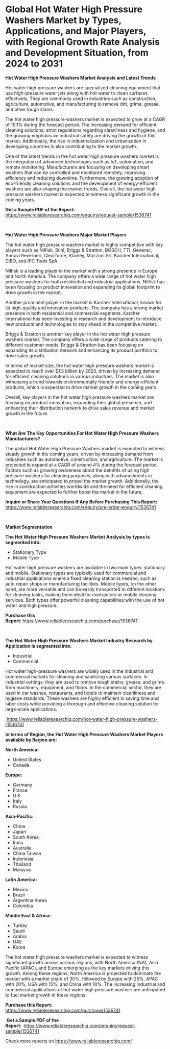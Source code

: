 <p><h1>Global Hot Water High Pressure Washers Market by Types, Applications, and Major Players, with Regional Growth Rate Analysis and Development Situation, from 2024 to 2031</h1></p><p><strong>Hot Water High Pressure Washers Market Analysis and Latest Trends</strong></p>
<p><p>Hot water high pressure washers are specialized cleaning equipment that use high-pressure water jets along with hot water to clean surfaces effectively. They are commonly used in industries such as construction, agriculture, automotive, and manufacturing to remove dirt, grime, grease, and other tough stains.</p><p>The hot water high pressure washers market is expected to grow at a CAGR of 10.1% during the forecast period. The increasing demand for efficient cleaning solutions, strict regulations regarding cleanliness and hygiene, and the growing emphasis on industrial safety are driving the growth of this market. Additionally, the rise in industrialization and urbanization in developing countries is also contributing to the market growth.</p><p>One of the latest trends in the hot water high pressure washers market is the integration of advanced technologies such as IoT, automation, and remote monitoring. Manufacturers are focusing on developing smart washers that can be controlled and monitored remotely, improving efficiency and reducing downtime. Furthermore, the growing adoption of eco-friendly cleaning solutions and the development of energy-efficient washers are also shaping the market trends.  Overall, the hot water high pressure washers market is expected to witness significant growth in the coming years.</p></p>
<p><strong>Get a Sample PDF of the Report:&nbsp;</strong> <a href="https://www.reliableresearchiq.com/enquiry/request-sample/1536741">https://www.reliableresearchiq.com/enquiry/request-sample/1536741</a></p>
<p>&nbsp;</p>
<p><strong>Hot Water High Pressure Washers Major Market Players</strong></p>
<p><p>The hot water high pressure washers market is highly competitive with key players such as Nilfisk, Stihl, Briggs & Stratton, BOSCH, TTI, Generac, Annovi Reverberi, Clearforce, Stanley, Mazzoni Srl, Karcher International, DiBO, and IPC Tools SpA.</p><p>Nilfisk is a leading player in the market with a strong presence in Europe and North America. The company offers a wide range of hot water high pressure washers for both residential and industrial applications. Nilfisk has been focusing on product innovation and expanding its global footprint to drive growth in the market.</p><p>Another prominent player in the market is Karcher International, known for its high-quality and innovative products. The company has a strong market presence in both residential and commercial segments. Karcher International has been investing in research and development to introduce new products and technologies to stay ahead in the competitive market.</p><p>Briggs & Stratton is another key player in the hot water high pressure washers market. The company offers a wide range of products catering to different customer needs. Briggs & Stratton has been focusing on expanding its distribution network and enhancing its product portfolio to drive sales growth.</p><p>In terms of market size, the hot water high pressure washers market is expected to reach over $1.5 billion by 2025, driven by increasing demand for efficient cleaning solutions in various industries. The market is also witnessing a trend towards environmentally friendly and energy-efficient products, which is expected to drive market growth in the coming years.</p><p>Overall, key players in the hot water high pressure washers market are focusing on product innovation, expanding their global presence, and enhancing their distribution network to drive sales revenue and market growth in the future.</p></p>
<p>&nbsp;</p>
<p><strong>What Are The Key Opportunities For Hot Water High Pressure Washers Manufacturers?</strong></p>
<p><p>The global Hot Water High Pressure Washers market is expected to witness steady growth in the coming years, driven by increasing demand from industries such as automotive, construction, and agriculture. The market is projected to expand at a CAGR of around 4% during the forecast period. Factors such as growing awareness about the benefits of using high pressure washers for cleaning purposes, along with advancements in technology, are anticipated to propel the market growth. Additionally, the rise in construction activities worldwide and the need for efficient cleaning equipment are expected to further boost the market in the future.</p></p>
<p><strong>Inquire or Share Your Questions If Any Before Purchasing This Report:</strong> <a href="https://www.reliableresearchiq.com/enquiry/pre-order-enquiry/1536741">https://www.reliableresearchiq.com/enquiry/pre-order-enquiry/1536741</a></p>
<p>&nbsp;</p>
<p><strong>Market Segmentation</strong></p>
<p><strong>The Hot Water High Pressure Washers Market Analysis by types is segmented into:</strong></p>
<p><ul><li>Stationary Type</li><li>Mobile Type</li></ul></p>
<p><p>Hot water high pressure washers are available in two main types: stationary and mobile. Stationary types are typically used for commercial and industrial applications where a fixed cleaning station is needed, such as auto repair shops or manufacturing facilities. Mobile types, on the other hand, are more versatile and can be easily transported to different locations for cleaning tasks, making them ideal for contractors or mobile cleaning services. Both types offer powerful cleaning capabilities with the use of hot water and high pressure.</p></p>
<p><strong>Purchase this Report:&nbsp;</strong><a href="https://www.reliableresearchiq.com/purchase/1536741">https://www.reliableresearchiq.com/purchase/1536741</a></p>
<p>&nbsp;</p>
<p><strong>The Hot Water High Pressure Washers Market Industry Research by Application is segmented into:</strong></p>
<p><ul><li>Industrial</li><li>Commercial</li></ul></p>
<p><p>Hot water high-pressure washers are widely used in the industrial and commercial markets for cleaning and sanitizing various surfaces. In industrial settings, they are used to remove tough stains, grease, and grime from machinery, equipment, and floors. In the commercial sector, they are used in car washes, restaurants, and hotels to maintain cleanliness and hygiene standards. These washers are highly efficient in saving time and labor costs while providing a thorough and effective cleaning solution for large-scale applications.</p></p>
<p><a href="https://www.reliableresearchiq.com/hot-water-high-pressure-washers-r1536741">&nbsp;https://www.reliableresearchiq.com/hot-water-high-pressure-washers-r1536741</a></p>
<p><strong>In terms of Region, the Hot Water High Pressure Washers Market Players available by Region are:</strong></p>
<p>
    <p> <strong> North America: </strong>
        <ul>
            <li>United States</li>
            <li>Canada</li>
        </ul>
        </p> 
    <p> <strong> Europe: </strong>
        <ul>
            <li>Germany</li>
            <li>France</li>
            <li>U.K.</li>
            <li>Italy</li>
            <li>Russia</li>
        </ul>
        </p> 
    <p> <strong> Asia-Pacific: </strong>
        <ul>
            <li>China</li>
            <li>Japan</li>
            <li>South Korea</li>
            <li>India</li>
            <li>Australia</li>
            <li>China Taiwan</li>
            <li>Indonesia</li>
            <li>Thailand</li>
            <li>Malaysia</li>
        </ul>
        </p> 
    <p> <strong> Latin America: </strong>
        <ul>
            <li>Mexico</li>
            <li>Brazil</li>
            <li>Argentina Korea</li>
            <li>Colombia</li>
        </ul>
        </p> 
    <p> <strong> Middle East & Africa: </strong>
        <ul>
            <li>Turkey</li>
            <li>Saudi</li>
            <li>Arabia</li>
            <li>UAE</li>
            <li>Korea</li>
        </ul>
    </p>
    </p>
<p><p>The hot water high pressure washers market is expected to witness significant growth across various regions, with North America (NA), Asia Pacific (APAC), and Europe emerging as the key markets driving this growth. Among these regions, North America is projected to dominate the market with a market share of 30%, followed by Europe with 25%, APAC with 20%, USA with 15%, and China with 10%. The increasing industrial and commercial applications of hot water high pressure washers are anticipated to fuel market growth in these regions.</p></p>
<p><strong>Purchase this Report: </strong><a href="https://www.reliableresearchiq.com/purchase/1536741">https://www.reliableresearchiq.com/purchase/1536741</a></p>
<p>&nbsp;<strong>Get a Sample PDF of the Report:&nbsp;&nbsp;</strong><a href="https://www.reliableresearchiq.com/enquiry/request-sample/1536741">https://www.reliableresearchiq.com/enquiry/request-sample/1536741</a></p>
<p><strong></strong></p>
<p>Check more reports on <a href="https://www.reliableresearchiq.com/">https://www.reliableresearchiq.com/</a></p>
